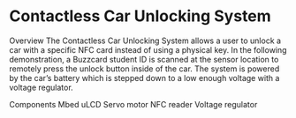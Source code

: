 # Contactless Car Unlocking System



Overview
The Contactless Car Unlocking System allows a user to unlock a car with a specific NFC card instead of using a physical key. In the following demonstration, a Buzzcard student ID is scanned at the sensor location to remotely press the unlock button inside of the car. The system is powered by the car’s battery which is stepped down to a low enough voltage with a voltage regulator. 


Components
Mbed
uLCD
Servo motor
NFC reader
Voltage regulator
